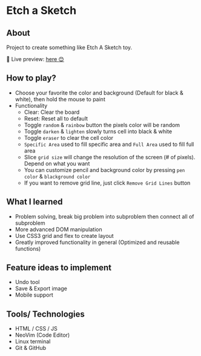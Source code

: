 # Etch a Sketch
## About
Project to create something like Etch A Sketch toy.

🔗 Live preview: [here :blush:](https://datphung239.github.io/etch-a-sketch/)

## How to play?
- Choose your favorite the color and background (Default for black & white), then hold the mouse to paint
- Functionality
  - Clear: Clear the board
  - Reset: Reset all to default
  - Toggle `random` & `rainbow` button the pixels color will be random
  - Toggle `darken` & `lighten` slowly turns cell into black & white
  - Toggle `eraser` to clear the cell color
  - `Specific Area` used to fill specific area and `Full Area` used to fill full area
  - Slice `grid size` will change the resolution of the screen (# of pixels). Depend on what you want
  - You can customize pencil and background color by pressing `pen color` & `blackground color`
  - If you want to remove grid line, just click `Remove Grid Lines` button

## What I learned
- Problem solving, break big problem into subproblem then connect all of subproblem
- More advanced DOM manipulation
- Use CSS3 grid and flex to create layout
- Greatly improved functionality in general (Optimized and reusable functions)

## Feature ideas to implement
   - Undo tool
   - Save & Export image
   - Mobile support
   
## Tools/ Technologies
   - HTML / CSS / JS
   - NeoVim (Code Editor)
   - Linux terminal
   - Git & GitHub
